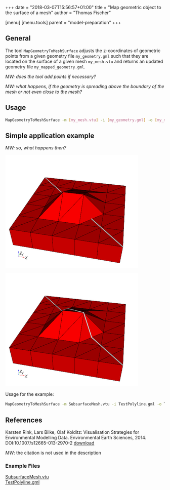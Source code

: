 +++
date = "2018-03-07T15:56:57+01:00"
title = "Map geometric object to the surface of a mesh"
author = "Thomas Fischer"

[menu]
  [menu.tools]
    parent = "model-preparation"
+++

## General

The tool ```MapGeometryToMeshSurface``` adjusts the z-coordinates of geometric points from a given geometry file ```my_geometry.gml``` such that they are located on the surface of a given mesh ```my_mesh.vtu``` and returns an updated geometry file ```my_mapped_geometry.gml```.

*MW: does the tool add points if necessary?*

*MW: what happens, if the geometry is spreading above the boundary of the mesh or not even close to the mesh?*

## Usage

```bash
MapGeometryToMeshSurface -m [my_mesh.vtu] -i [my_geometry.gml] -o [my_mapped_geometry.gml]
```

## Simple application example

*MW: so, what happens then?*

![Often, the mesh resolution and the resolution of the geometric objects like polylines are different.](MapGeometryToMeshSurface-before.png)

![The result of the application of the algorithm is shown.](MapGeometryToMeshSurface-result.png)

Usage for the example:

```bash
MapGeometryToMeshSurface -m SubsurfaceMesh.vtu -i TestPolyline.gml -o TestMappedPolyline.gml
```

## References

Karsten Rink, Lars Bilke, Olaf Kolditz: Visualisation Strategies for Environmental Modelling Data. Environmental Earth Sciences, 2014.
DOI:10.1007/s12665-013-2970-2 [download](http://link.springer.com/article/10.1007%2Fs12665-013-2970-2)

*MW*: the citation is not used in the description

<div class='note'>

### Example Files

[SubsurfaceMesh.vtu](SubsurfaceMesh.vtu)  
[TestPolyline.gml](TestPolyline.gml)  
</div>
